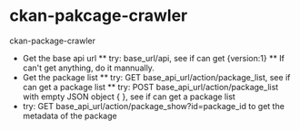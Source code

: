 ckan-pakcage-crawler
====================

ckan-package-crawler

* Get the base api url
** try: base_url/api, see if can get {version:1}
** If can't get anything, do it mannually.
* Get the package list
** try: GET base\_api\_url/action/package_list, see if can get a package list
** try: POST base\_api\_url/action/package_list with empty JSON object { }, see if can get a package list
* try: GET base\_api\_url/action/package_show?id=package\_id to get the metadata of the package
